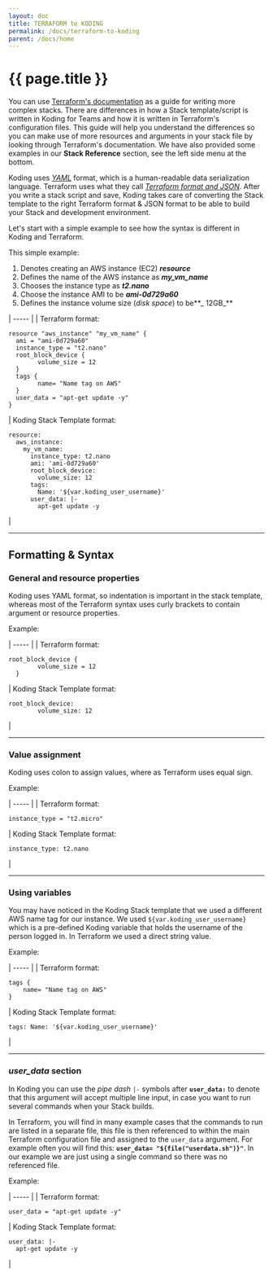 ```yaml
---
layout: doc
title: TERRAFORM to KODING
permalink: /docs/terraform-to-koding
parent: /docs/home
---
```


# {{ page.title }}

You can use [Terraform's documentation][1] as a guide for writing more complex stacks. There are differences in how a Stack template/script is written in Koding for Teams and how it is written in Terraform's configuration files. This guide will help you understand the differences so you can make use of more resources and arguments in your stack file by looking through Terraform's documentation. We have also provided some examples in our **Stack Reference** section, see the left side menu at the bottom.

Koding uses _[YAML](https://en.wikipedia.org/wiki/YAML)_ format, which is a human-readable data serialization language. Terraform uses what they call _[Terraform format and JSON](https://www.terraform.io/docs/configuration/)_. After you write a stack script and save, Koding takes care of converting the Stack template to the right Terraform format & JSON format to be able to build your Stack and development environment.

Let's start with a simple example to see how the syntax is different in Koding and Terraform.

This simple example:

1. Denotes creating an AWS instance (EC2) _**resource**_
2. Defines the name of the AWS instance as _**my_vm_name**_
3. Chooses the instance type as _**t2.nano**_
4. Choose the instance AMI to be _**ami-0d729a60**_
5. Defines the instance volume size (_disk space_) to be**_ 12GB_**

| ----- |
| Terraform format:

    resource "aws_instance" "my_vm_name" {
      ami = "ami-0d729a60"
      instance_type = "t2.nano"
      root_block_device {
            volume_size = 12
      }
      tags {
            name= "Name tag on AWS"
      }
      user_data = "apt-get update -y"
    }

 |  Koding Stack Template format:

    resource:
      aws_instance:
        my_vm_name:
          instance_type: t2.nano
          ami: 'ami-0d729a60'
          root_block_device:
            volume_size: 12
          tags:
            Name: '${var.koding_user_username}'
          user_data: |-
            apt-get update -y

 |

* * *

## Formatting & Syntax

### General and resource properties

Koding uses YAML format, so indentation is important in the stack template, whereas most of the Terraform syntax uses curly brackets to contain argument or resource properties.

Example:

| ----- |
| Terraform format:

    root_block_device {
            volume_size = 12
      }

 |  Koding Stack Template format:

    root_block_device:
            volume_size: 12

 |

* * *

### Value assignment

Koding uses colon to assign values, where as Terraform uses equal sign.

Example:

| ----- |
| Terraform format:

    instance_type = "t2.micro"  

 |  Koding Stack Template format:

    instance_type: t2.nano

 |

* * *

### Using variables

You may have noticed in the Koding Stack template that we used a different AWS name tag for our instance. We used `${var.koding_user_username}` which is a pre-defined Koding variable that holds the username of the person logged in. In Terraform we used a direct string value.

Example:

| ----- |
| Terraform format:

    tags {
        name= "Name tag on AWS"
    }  

 |  Koding Stack Template format:

    tags: Name: '${var.koding_user_username}'

 |

* * *

### _user_data_ section

In Koding you can use the _pipe dash_ `|-` symbols after **`user_data:`** to denote that this argument will accept multiple line input, in case you want to run several commands when your Stack builds.

In Terraform, you will find in many example cases that the commands to run are listed in a separate file, this file is then referenced to within the main Terraform configuration file and assigned to the `user_data` argument. For example often you will find this: **`user_data= "${file("userdata.sh")}"`**. In our example we are just using a single command so there was no referenced file.

Example:

| ----- |
| Terraform format:

    user_data = "apt-get update -y"  

 |  Koding Stack Template format:

    user_data: |-
      apt-get update -y

 |



[1]: https://www.terraform.io/docs/providers/index.html
